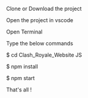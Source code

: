 Clone or Download the project

Open the project in vscode

Open Terminal

Type the below commands

$ cd Clash_Royale_Website JS

$ npm install

$ npm start

That's all !
